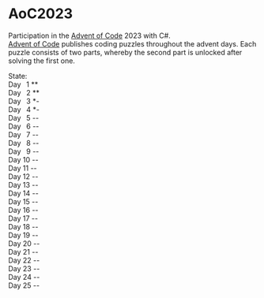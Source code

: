 # AoC2023
Participation in the [Advent of Code](https://adventofcode.com/) 2023 with C#.\
[Advent of Code](https://adventofcode.com/) publishes coding puzzles throughout the advent days. Each puzzle consists of two parts, whereby the second part is unlocked after solving the first one.

State:\
Day &ensp;1 **\
Day &ensp;2 **\
Day &ensp;3 *-\
Day &ensp;4 *-\
Day &ensp;5 --\
Day &ensp;6 --\
Day &ensp;7 --\
Day &ensp;8 --\
Day &ensp;9 --\
Day 10 --\
Day 11 --\
Day 12 --\
Day 13 --\
Day 14 --\
Day 15 --\
Day 16 --\
Day 17 --\
Day 18 --\
Day 19 --\
Day 20 --\
Day 21 --\
Day 22 --\
Day 23 --\
Day 24 --\
Day 25 --
